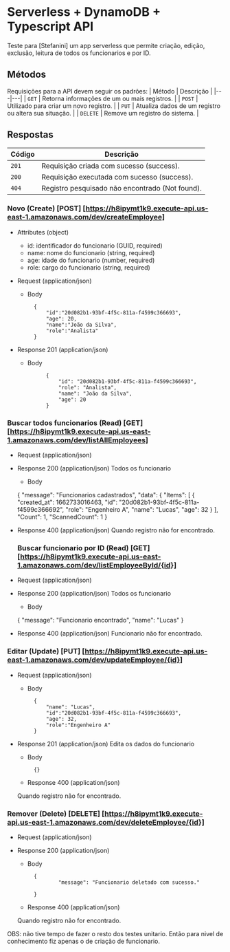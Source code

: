 # Serverless + DynamoDB + Typescript API

Teste para [Stefanini] um app serverless que permite criação, edição, exclusão, leitura de todos os funcionarios e por ID.


## Métodos
Requisições para a API devem seguir os padrões:
| Método | Descrição |
|---|---|
| `GET` | Retorna informações de um ou mais registros. |
| `POST` | Utilizado para criar um novo registro. |
| `PUT` | Atualiza dados de um registro ou altera sua situação. |
| `DELETE` | Remove um registro do sistema. |


## Respostas

| Código | Descrição |
|---|---|
| `201` | Requisição criada com sucesso (success).|
| `200` | Requisição executada com sucesso (success).|
| `404` | Registro pesquisado não encontrado (Not found).|

### Novo (Create) [POST] [https://h8ipymt1k9.execute-api.us-east-1.amazonaws.com/dev/createEmployee]

+ Attributes (object)

    + id: identificador do funcionario (GUID, required)
    + name: nome do funcionario (string, required)
    + age: idade do funcionario (number, required)
    + role: cargo do funcionario (string, required)

+ Request (application/json)

    + Body

            {
                "id":"20d082b1-93bf-4f5c-811a-f4599c366693",
                "age": 20,
                "name":"João da Silva",
                "role":"Analista"
            }

+ Response 201 (application/json)


    + Body

            
                {
                    "id": "20d082b1-93bf-4f5c-811a-f4599c366693",
                    "role": "Analista",
                    "name": "João da Silva",
                    "age": 20
                }
            

### Buscar todos funcionarios (Read) [GET]  [https://h8ipymt1k9.execute-api.us-east-1.amazonaws.com/dev/listAllEmployees]


+ Request (application/json)


+ Response 200 (application/json)
  Todos os funcionario

    + Body

    {
        "message": "Funcionarios cadastrados",
        "data": {
            "Items": [
                {
                    "created_at": 1662733016463,
                    "id": "20d082b1-93bf-4f5c-811a-f4599c366692",
                    "role": "Engenheiro A",
                    "name": "Lucas",
                    "age": 32
                }
            ],
            "Count": 1,
            "ScannedCount": 1
	}

+ Response 400 (application/json)
  Quando registro não for encontrado.

  ### Buscar funcionario por ID (Read) [GET]  [https://h8ipymt1k9.execute-api.us-east-1.amazonaws.com/dev/listEmployeeById/{id}]


+ Request (application/json)


+ Response 200 (application/json)
  Todos os funcionario

    + Body

            
	{
        "message": "Funcionario encontrado",
        "name": "Lucas"
    }

	

+ Response 400 (application/json)
  Funcionario não for encontrado.


### Editar (Update) [PUT]  [https://h8ipymt1k9.execute-api.us-east-1.amazonaws.com/dev/updateEmployee/{id}]

+ Request (application/json)


    + Body

            {
              	"name": "Lucas",
		        "id":"20d082b1-93bf-4f5c-811a-f4599c366693",
	            "age": 32,
	            "role":"Engenheiro A"
            }

+ Response 201 (application/json)
  Edita os dados do funcionario


    + Body

            {}

    + Response 400 (application/json)
  
    Quando registro não for encontrado.

### Remover (Delete) [DELETE]  [https://h8ipymt1k9.execute-api.us-east-1.amazonaws.com/dev/deleteEmployee/{id}]

+ Request (application/json)


+ Response 200 (application/json)


    + Body

            {
                	"message": "Funcionario deletado com sucesso."

            }

    + Response 400 (application/json)
  
    Quando registro não for encontrado.


OBS: não tive tempo de fazer o resto dos testes unitario. Então para nivel de conhecimento fiz apenas o de criação de funcionario.
